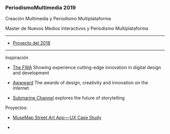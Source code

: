 ### PeriodismoMultimedia 2019

Creación Multimedia y Periodismo Multiplataforma

Master de Nuevos Medios Interactivos y Periodismo Multiplataforma 

---

- [Proyecto del 2018](https://github.com/mgea/PeriodismoMultimedia/blob/master/2018/readme2.md) 


---

Inspiración

- [The FWA](https://thefwa.com) Showing experience cutting-edge innovation in digital design and development  

- [Awwward](https://www.awwwards.com) The awards of design, creativity and innovation on the internet 

- [Submarine Channel](https://submarinechannel.com) explores the future of storytelling

Proyectos: 

- [MuseMap Street Art App — UX Case Study](https://blog.prototypr.io/musemap-street-art-app-ux-case-study-9bec6a99823b)

- 


